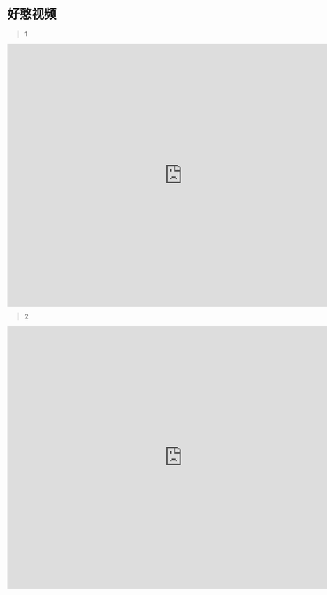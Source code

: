# 好憨视频

> 1

<iframe 
src="https://shm-znho.oss-cn-beijing.aliyuncs.com/haohan/1.mp4" 
scrolling="no" 
border="0" 
frameborder="no" 
framespacing="0" 
allowfullscreen="true" 
height=600 
width=800> 
</iframe>

> 2

<iframe 
src="https://shm-znho.oss-cn-beijing.aliyuncs.com/haohan/2.mp4" 
scrolling="no" 
border="0" 
frameborder="no" 
framespacing="0" 
allowfullscreen="true" 
height=600 
width=800> 
</iframe>